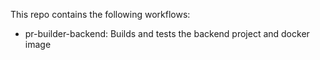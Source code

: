 This repo contains the following workflows:
- pr-builder-backend: Builds and tests the backend project and docker image